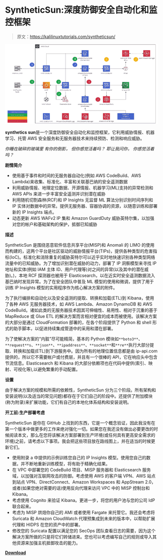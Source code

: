 # SyntheticSun:深度防御安全自动化和监控框架

> 原文：<https://kalilinuxtutorials.com/syntheticsun/>

[![](img/836df721532a120115a1a77348adf855.png)](https://blogger.googleusercontent.com/img/a/AVvXsEj5HrRmWqPGmXVUBZAqDPdGW-HZnBm_5piVP3P3Uq96RfX_c7Jip9MbKvn5X2t5bsFqf0jHopYXEVaVazdzPuDZfQUiobtQIpPBEKbIVZecCCNoKK7pHo1-Qsls1OIxC-u7Ez8ZFfx_8aXdcHGXHvcbhemOhgk55Dwg7AwfsO0fIZXlMyBp-ulOf_sB=s728)

**synthetics sun**是一个深度防御安全自动化和监控框架，它利用威胁情报、机器学习、托管 AWS 安全服务和无服务器技术来持续预防、检测和响应威胁。

*你睡在破碎的玻璃里*
*有你的倒影，*
*但你感觉活着吗？*
*耶让我问你，*
*你感觉活着吗？*

**剧情简介**

*   使用基于事件和时间的无服务器自动化(例如 AWS CodeBuild、AWS Lambda)来收集、标准化、丰富和关联基巴纳的安全遥测数据
*   利用威胁情报、地理定位数据、开源情报、机器学习(ML)支持的异常检测和 AWS APIs 来进一步丰富安全遥测并识别潜在威胁
*   利用随机切割森林(RCF)和 IP Insights 无监督 ML 算法分别识别时间序列和 IP 实体对数据中的异常。提供无服务器、容器协调的资源，以随意训练和部署新的 IP Insights 端点。
*   动态更新 AWS WAFv2 IP 集和 Amazon GuardDuty 威胁英特尔集，以加强对您的帐户和基础架构的保护，抵御已知威胁

**描述**

SyntheticSun 是围绕恶意软件信息共享平台(MISP)和 Anomali 的 LIMO 的使用而构建的，这两个平台是社区驱动的威胁情报平台(TIPs)，提供各种类型的危害指标(IoC)。标准化和消除重复的威胁英特尔可以近乎实时地快速识别各种类型网络流量中的已知威胁。为了增加识别潜在威胁的动力，部署了 IP 洞察模型来寻找 IP 地址和实体(例如 IAM 主体 ID、用户代理等)对之间的异常(以及其中的潜在威胁)。)，本地 RCF 探测器也被用于 Elasticsearch，以在近实时安全遥测数据流入基巴纳时发现异常。为了在安全团队中普及 ML 模型的使用和微调，提供了用于训练 IP Insights 模型的实用程序作为核心解决方案的附件。

为了执行编排和自动化以及安全遥测的提取、转换和加载(ETL)到 Kibana，使用了各种 AWS 无服务器技术，如 AWS Lambda、Amazon DynamoDB 和 AWS CodeBuild。诸如此类的无服务器技术因其可伸缩性、易用性、相对于沉重的基于 MapReduce 或 Glue ETL 的解决方案而言相对便宜的成本而被使用。该解决方案的大部分是通过 CloudFormation 部署的，在各个阶段提供了 Python 和 shell 形式的助手脚本，以促进持续集成管道中的采用和潜在部署。

为了使解决方案的“内脏”尽可能精简，基本的 Python 模块如`**boto3**`、`**request**s`、`**json**`、`**ipaddress**`、`**socket**`和`**re**`执行大部分提取、转换和加载(ETL)到下游服务中。因为所有的地理位置信息都是由 ip-api.com 提供的，所以它不需要帐户或付费层，并且有一个很棒的 API，它在响应头中包含节流信息。Elasticsearch 和 Kibana 的大部分依赖项也在代码中提供(索引、映射、可视化等),以避免繁重的手动配置。

**设置**

由于解决方案的规模和所需的依赖性，SyntheticSun 分为三个阶段。所有架构和安装说明(以及适当的常见问题)都存在于它们自己的阶段中。还提供了附加模块(称为附录)来扩展功能，它们有自己的本地化体系结构和安装说明。

**开工前:生产部署考虑**

SyntheticSun 是你在 GitHub 上找到的东西，它是一个概念验证，因此我没有在第一个版本中做更多的工作来绝对强化一切。如果您在我还没有做出必要更改的时候阅读本文，那么在您将该解决方案部署到生产环境(或任何具有更高安全需求的环境)之前，请考虑以下事项。我会把这些项目放在路线图上，并在适当的时候更新它们。

*   使用附录 a 中提供的示例训练您自己的 IP Insights 模型。使用您自己的数据，并不断地重新训练模型，将有助于精确化结果。
*   在 VPC 中部署您的 CodeBuild 项目、MISP 服务器和 Elasticsearch 服务域，以加强对互联网攻击的防御。考虑使用 AWS 的客户端 VPN、AWS 站点到站点 VPN、DirectConnect、Amazon Workspaces 和 AppStream 2.0，或者(如果您绝对需要的话)使用反向代理来访问 VPC 中的 MISP 控制台和 Kibana。
*   考虑使用 Cognito 来验证 Kibana。更进一步，将您的用户池与您的公司 IdP 联合起来。
*   考虑为 MISP 烘焙你自己的 AMI 或者使用 Fargate 来托管它。我还会考虑将 Suricata 和 Amazon CloudWatch 代理预集成到未来的版本中，以帮助扩展代理和 HIDPS 在您的资产中的部署。
*   修改您的 Suricata 配置以满足您的 SecOps 团队查看日志的需要，因为这个解决方案所做的只是将它们转储进来。您也可以考虑编写自己的规则或导入其他资源来加强主机抵御攻击的能力。

[**Download**](https://github.com/jonrau1/SyntheticSun)